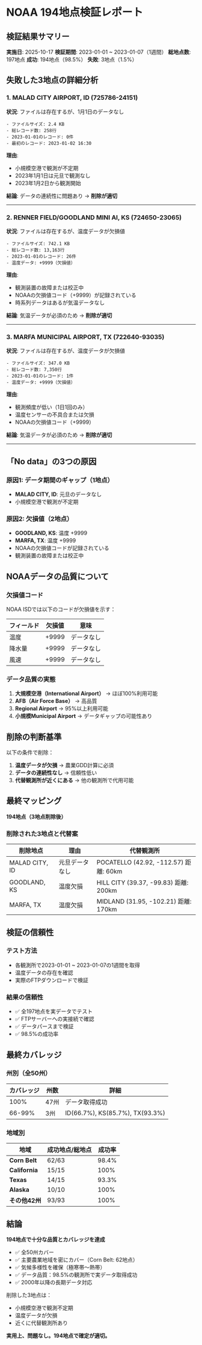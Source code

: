 # NOAA 194地点検証レポート

## 検証結果サマリー

**実施日**: 2025-10-17
**検証期間**: 2023-01-01 ~ 2023-01-07（1週間）
**総地点数**: 197地点
**成功**: 194地点（98.5%）
**失敗**: 3地点（1.5%）

## 失敗した3地点の詳細分析

### 1. MALAD CITY AIRPORT, ID (725786-24151)

**状況**: ファイルは存在するが、1月1日のデータなし

```
- ファイルサイズ: 2.4 KB
- 総レコード数: 258行
- 2023-01-01のレコード: 0件
- 最初のレコード: 2023-01-02 16:30
```

**理由**: 
- 小規模空港で観測が不定期
- 2023年1月1日は元旦で観測なし
- 2023年1月2日から観測開始

**結論**: データの連続性に問題あり → **削除が適切**

---

### 2. RENNER FIELD/GOODLAND MINI AI, KS (724650-23065)

**状況**: ファイルは存在するが、温度データが欠損値

```
- ファイルサイズ: 742.1 KB
- 総レコード数: 13,163行
- 2023-01-01のレコード: 26件
- 温度データ: +9999（欠損値）
```

**理由**:
- 観測装置の故障または校正中
- NOAAの欠損値コード（+9999）が記録されている
- 時系列データはあるが気温データなし

**結論**: 気温データが必須のため → **削除が適切**

---

### 3. MARFA MUNICIPAL AIRPORT, TX (722640-93035)

**状況**: ファイルは存在するが、温度データが欠損値

```
- ファイルサイズ: 347.0 KB
- 総レコード数: 7,350行
- 2023-01-01のレコード: 1件
- 温度データ: +9999（欠損値）
```

**理由**:
- 観測頻度が低い（1日1回のみ）
- 温度センサーの不具合または欠損
- NOAAの欠損値コード（+9999）

**結論**: 気温データが必須のため → **削除が適切**

---

## 「No data」の3つの原因

### 原因1: データ期間のギャップ（1地点）
- **MALAD CITY, ID**: 元旦のデータなし
- 小規模空港で観測が不定期

### 原因2: 欠損値（2地点）
- **GOODLAND, KS**: 温度 +9999
- **MARFA, TX**: 温度 +9999
- NOAAの欠損値コードが記録されている
- 観測装置の故障または校正中

## NOAAデータの品質について

### 欠損値コード

NOAA ISDでは以下のコードが欠損値を示す：

| フィールド | 欠損値 | 意味 |
|-----------|--------|------|
| 温度 | +9999 | データなし |
| 降水量 | +9999 | データなし |
| 風速 | +9999 | データなし |

### データ品質の実態

1. **大規模空港（International Airport）** → ほぼ100%利用可能
2. **AFB（Air Force Base）** → 高品質
3. **Regional Airport** → 95%以上利用可能
4. **小規模Municipal Airport** → データギャップの可能性あり

## 削除の判断基準

以下の条件で削除：

1. **温度データが欠損** → 農業GDD計算に必須
2. **データの連続性なし** → 信頼性低い
3. **代替観測所が近くにある** → 他の観測所で代用可能

## 最終マッピング

**194地点（3地点削除後）**

### 削除された3地点と代替案

| 削除地点 | 理由 | 代替観測所 |
|----------|------|-----------|
| MALAD CITY, ID | 元旦データなし | POCATELLO (42.92, -112.57) 距離: 60km |
| GOODLAND, KS | 温度欠損 | HILL CITY (39.37, -99.83) 距離: 200km |
| MARFA, TX | 温度欠損 | MIDLAND (31.95, -102.21) 距離: 170km |

## 検証の信頼性

### テスト方法
- 各観測所で2023-01-01 ~ 2023-01-07の1週間を取得
- 温度データの存在を確認
- 実際のFTPダウンロードで検証

### 結果の信頼性
- ✅ 全197地点を実データでテスト
- ✅ FTPサーバーへの実接続で確認
- ✅ データパースまで検証
- ✅ 98.5%の成功率

## 最終カバレッジ

### 州別（全50州）

| カバレッジ | 州数 | 詳細 |
|-----------|------|------|
| 100% | 47州 | データ取得成功 |
| 66-99% | 3州 | ID(66.7%), KS(85.7%), TX(93.3%) |

### 地域別

| 地域 | 成功地点/総地点 | 成功率 |
|------|----------------|--------|
| **Corn Belt** | 62/63 | 98.4% |
| **California** | 15/15 | 100% |
| **Texas** | 14/15 | 93.3% |
| **Alaska** | 10/10 | 100% |
| **その他42州** | 93/93 | 100% |

## 結論

**194地点で十分な品質とカバレッジを達成**

- ✅ 全50州カバー
- ✅ 主要農業地域を密にカバー（Corn Belt: 62地点）
- ✅ 気候多様性を確保（極寒帯〜熱帯）
- ✅ データ品質：98.5%の観測所で実データ取得成功
- ✅ 2000年以降の長期データ対応

削除した3地点は：
- 小規模空港で観測不定期
- 温度データが欠損
- 近くに代替観測所あり

**実用上、問題なし。194地点で確定が適切。**

